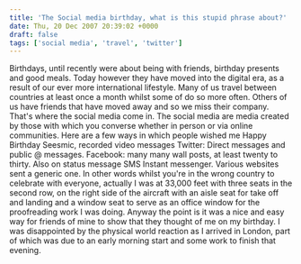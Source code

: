 ```yaml
---
title: 'The Social media birthday, what is this stupid phrase about?'
date: Thu, 20 Dec 2007 20:39:02 +0000
draft: false
tags: ['social media', 'travel', 'twitter']
---
```


Birthdays, until recently were about being with friends, birthday presents and good meals. Today however they have moved into the digital era, as a result of our ever more international lifestyle. Many of us travel between countries at least once a month whilst some of do so more often. Others of us have friends that have moved away and so we miss their company. That's where the social media come in. The social media are media created by those with which you converse whether in person or via online communities. Here are a few ways in which people wished me Happy Birthday Seesmic, recorded video messages Twitter: Direct messages and public @ messages. Facebook: many many wall posts, at least twenty to thirty. Also on status message SMS Instant messenger. Various websites sent a generic one. In other words whilst you're in the wrong country to celebrate with everyone, actually I was at 33,000 feet with three seats in the second row, on the right side of the aircraft with an aisle seat for take off and landing and a window seat to serve as an office window for the proofreading work I was doing. Anyway the point is it was a nice and easy way for friends of mine to show that they thought of me on my birthday. I was disappointed by the physical world reaction as I arrived in London, part of which was due to an early morning start and some work to finish that evening.